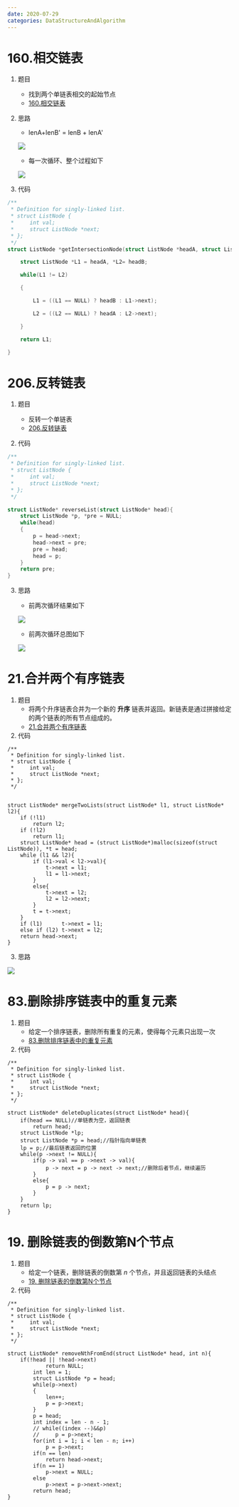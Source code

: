 ```yaml
---
date: 2020-07-29
categories: DataStructureAndAlgorithm
---
```


# 160.相交链表

1. 题目
   * 找到两个单链表相交的起始节点
   * [160.相交链表](https://leetcode-cn.com/problems/intersection-of-two-linked-lists/)


2. 思路

   * lenA+lenB' = lenB + lenA'

   ![](https://raw.githubusercontent.com/Rainbow0526/PictureGithub/master/2020_07/39.png)

   * 每一次循环、整个过程如下

   ![](https://raw.githubusercontent.com/Rainbow0526/PictureGithub/master/2020_07/40.png)

3. 代码

~~~c
/**
 * Definition for singly-linked list.
 * struct ListNode {
 *     int val;
 *     struct ListNode *next;
 * };
 */
struct ListNode *getIntersectionNode(struct ListNode *headA, struct ListNode *headB) {

    struct ListNode *L1 = headA, *L2= headB;

    while(L1 != L2)

    {

        L1 = ((L1 == NULL) ? headB : L1->next);

        L2 = ((L2 == NULL) ? headA : L2->next);

    }

    return L1;

}
~~~

# 206.反转链表

1. 题目
   * 反转一个单链表
   * [206.反转链表](https://leetcode-cn.com/problems/reverse-linked-list/)

2. 代码

~~~c
/**
 * Definition for singly-linked list.
 * struct ListNode {
 *     int val;
 *     struct ListNode *next;
 * };
 */

struct ListNode* reverseList(struct ListNode* head){
    struct ListNode *p, *pre = NULL;
    while(head)
    {
        p = head->next;
        head->next = pre;
        pre = head;
        head = p;
    }
    return pre;
}
~~~

3. 思路

   * 前两次循环结果如下

   ![](https://raw.githubusercontent.com/Rainbow0526/PictureGithub/master/2020_07/42.png)

   * 前两次循环总图如下

   ![](https://raw.githubusercontent.com/Rainbow0526/PictureGithub/master/2020_07/41.png)

# 21.合并两个有序链表

1. 题目
   * 将两个升序链表合并为一个新的 **升序** 链表并返回。新链表是通过拼接给定的两个链表的所有节点组成的。
   * [21.合并两个有序链表](https://leetcode-cn.com/problems/merge-two-sorted-lists/)
2. 代码

~~~
/**
 * Definition for singly-linked list.
 * struct ListNode {
 *     int val;
 *     struct ListNode *next;
 * };
 */


struct ListNode* mergeTwoLists(struct ListNode* l1, struct ListNode* l2){
    if (!l1)
		return l2;
	if (!l2)
		return l1;
	struct ListNode* head = (struct ListNode*)malloc(sizeof(struct ListNode)), *t = head;
	while (l1 && l2){
		if (l1->val < l2->val){
			t->next = l1;
			l1 = l1->next;
		}			
		else{
			t->next = l2;
			l2 = l2->next;
		}			
		t = t->next;		
	}
	if (l1)      t->next = l1;
	else if (l2) t->next = l2;
	return head->next;
}
~~~

3. 思路

![](https://raw.githubusercontent.com/Rainbow0526/PictureGithub/master/2020_09/006.jpg)

# 83.删除排序链表中的重复元素

1. 题目
   * 给定一个排序链表，删除所有重复的元素，使得每个元素只出现一次
   * [83.删除排序链表中的重复元素](https://leetcode-cn.com/problems/remove-duplicates-from-sorted-list/)
2. 代码

~~~
/**
 * Definition for singly-linked list.
 * struct ListNode {
 *     int val;
 *     struct ListNode *next;
 * };
 */
 
struct ListNode* deleteDuplicates(struct ListNode* head){
	if(head == NULL)//单链表为空，返回链表
		return head;
	struct ListNode *lp;
	struct ListNode *p = head;//指针指向单链表
	lp = p;//最后链表返回的位置
	while(p ->next != NULL){
		if(p -> val == p ->next -> val){
			p -> next = p -> next -> next;//删除后者节点，继续遍历
		}
		else{
			p = p -> next;
		}
	}
	return lp;
}
~~~

# 19. 删除链表的倒数第N个节点

1. 题目
   * 给定一个链表，删除链表的倒数第 *n* 个节点，并且返回链表的头结点
   *  [19. 删除链表的倒数第N个节点](https://leetcode-cn.com/problems/remove-nth-node-from-end-of-list/)
2. 代码

~~~
/**
 * Definition for singly-linked list.
 * struct ListNode {
 *     int val;
 *     struct ListNode *next;
 * };
 */

struct ListNode* removeNthFromEnd(struct ListNode* head, int n){
    if(!head || !head->next) 
            return NULL;
        int len = 1;
        struct ListNode *p = head;
        while(p->next)
        {
            len++;
            p = p->next;
        }
        p = head;
        int index = len - n - 1;
        // while((index --)&&p)
        //     p = p->next;
        for(int i = 1; i < len - n; i++)
            p = p->next;
        if(n == len)
            return head->next;
        if(n == 1)
            p->next = NULL;
        else
            p->next = p->next->next;
        return head;
}
~~~

